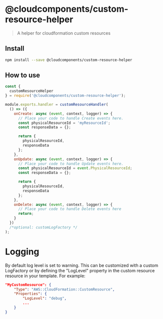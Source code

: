 # @cloudcomponents/custom-resource-helper

> A helper for cloudformation custom resources

## Install

```bash
npm install --save @cloudcomponents/custom-resource-helper
```

## How to use

```javascript
const {
  customResourceHelper
} = require('@cloudcomponents/custom-resource-helper');

module.exports.handler = customResourceHandler(
  () => ({
    onCreate: async (event, context, logger) => {
      // Place your code to handle Create events here.
      const physicalResourceId = 'myResourceId';
      const responseData = {};

      return {
        physicalResourceId,
        responseData
      };
    },
    onUpdate: async (event, context, logger) => {
      // Place your code to handle Update events here.
      const physicalResourceId = event.PhysicalResourceId;
      const responseData = {};

      return {
        physicalResourceId,
        responseData
      };
    },
    onDelete: async (event, context, logger) => {
      // Place your code to handle Delete events here
      return;
    }
  })
  /*optional: customLogFactory */
);
```

# Logging

By default log level is set to warning. This can be customized with a custom LogFactory or by defining the "LogLevel" property in the custom resource resource in your template. For example:

```json
"MyCustomResource": {
    "Type": "AWS::CloudFormation::CustomResource",
    "Properties": {
        "LogLevel": "debug",
        ...
    }
}
```

